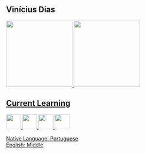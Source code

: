 <h2 align="left">Vinícius Dias </h2>

<div>
<a href="https://github.com/runnerdev1709">
<img loading="lazy" height="180em" src="https://github-readme-stats.vercel.app/api/top-langs/?username=runnerdev1709&layout=compact&langs_count=7&theme=dracula"/>
<img loading="lazy" height="180em" src="https://github-readme-stats.vercel.app/api?username=Polaroid339&show_icons=true&theme=dracula&include_all_commits=true&count_private=true"/>
</div>

## Current Learning

<img loading="lazy" src="https://static-00.iconduck.com/assets.00/python-icon-2048x2037-lpg0vgkm.png" width="40" height="40"/> <img loading="lazy" src="https://cdn-icons-png.flaticon.com/512/732/732212.png" width="40" height="40"/> <img loading="lazy" src="https://cdn-icons-png.flaticon.com/512/732/732190.png" width="40" height="40"/> <img loading="lazy" src="https://static-00.iconduck.com/assets.00/javascript-js-icon-2048x2048-nyxvtvk0.png" width="40" height="40"/>

Native Language: Portuguese <br>
English: Middle
